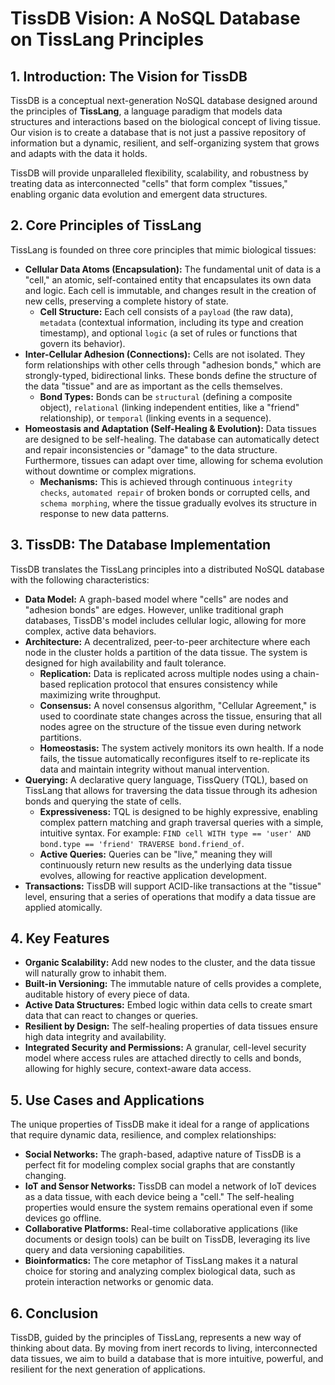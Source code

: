 # TissDB Vision: A NoSQL Database on TissLang Principles

## 1. Introduction: The Vision for TissDB

TissDB is a conceptual next-generation NoSQL database designed around the principles of **TissLang**, a language paradigm that models data structures and interactions based on the biological concept of living tissue. Our vision is to create a database that is not just a passive repository of information but a dynamic, resilient, and self-organizing system that grows and adapts with the data it holds.

TissDB will provide unparalleled flexibility, scalability, and robustness by treating data as interconnected "cells" that form complex "tissues," enabling organic data evolution and emergent data structures.

## 2. Core Principles of TissLang

TissLang is founded on three core principles that mimic biological tissues:

*   **Cellular Data Atoms (Encapsulation):** The fundamental unit of data is a "cell," an atomic, self-contained entity that encapsulates its own data and logic. Each cell is immutable, and changes result in the creation of new cells, preserving a complete history of state.
    *   **Cell Structure:** Each cell consists of a `payload` (the raw data), `metadata` (contextual information, including its type and creation timestamp), and optional `logic` (a set of rules or functions that govern its behavior).
*   **Inter-Cellular Adhesion (Connections):** Cells are not isolated. They form relationships with other cells through "adhesion bonds," which are strongly-typed, bidirectional links. These bonds define the structure of the data "tissue" and are as important as the cells themselves.
    *   **Bond Types:** Bonds can be `structural` (defining a composite object), `relational` (linking independent entities, like a "friend" relationship), or `temporal` (linking events in a sequence).
*   **Homeostasis and Adaptation (Self-Healing & Evolution):** Data tissues are designed to be self-healing. The database can automatically detect and repair inconsistencies or "damage" to the data structure. Furthermore, tissues can adapt over time, allowing for schema evolution without downtime or complex migrations.
    *   **Mechanisms:** This is achieved through continuous `integrity checks`, `automated repair` of broken bonds or corrupted cells, and `schema morphing`, where the tissue gradually evolves its structure in response to new data patterns.

## 3. TissDB: The Database Implementation

TissDB translates the TissLang principles into a distributed NoSQL database with the following characteristics:

*   **Data Model:** A graph-based model where "cells" are nodes and "adhesion bonds" are edges. However, unlike traditional graph databases, TissDB's model includes cellular logic, allowing for more complex, active data behaviors.
*   **Architecture:** A decentralized, peer-to-peer architecture where each node in the cluster holds a partition of the data tissue. The system is designed for high availability and fault tolerance.
    *   **Replication:** Data is replicated across multiple nodes using a chain-based replication protocol that ensures consistency while maximizing write throughput.
    *   **Consensus:** A novel consensus algorithm, "Cellular Agreement," is used to coordinate state changes across the tissue, ensuring that all nodes agree on the structure of the tissue even during network partitions.
    *   **Homeostasis:** The system actively monitors its own health. If a node fails, the tissue automatically reconfigures itself to re-replicate its data and maintain integrity without manual intervention.
*   **Querying:** A declarative query language, TissQuery (TQL), based on TissLang that allows for traversing the data tissue through its adhesion bonds and querying the state of cells.
    *   **Expressiveness:** TQL is designed to be highly expressive, enabling complex pattern matching and graph traversal queries with a simple, intuitive syntax. For example: `FIND cell WITH type == 'user' AND bond.type == 'friend' TRAVERSE bond.friend_of`.
    *   **Active Queries:** Queries can be "live," meaning they will continuously return new results as the underlying data tissue evolves, allowing for reactive application development.
*   **Transactions:** TissDB will support ACID-like transactions at the "tissue" level, ensuring that a series of operations that modify a data tissue are applied atomically.

## 4. Key Features

*   **Organic Scalability:** Add new nodes to the cluster, and the data tissue will naturally grow to inhabit them.
*   **Built-in Versioning:** The immutable nature of cells provides a complete, auditable history of every piece of data.
*   **Active Data Structures:** Embed logic within data cells to create smart data that can react to changes or queries.
*   **Resilient by Design:** The self-healing properties of data tissues ensure high data integrity and availability.
*   **Integrated Security and Permissions:** A granular, cell-level security model where access rules are attached directly to cells and bonds, allowing for highly secure, context-aware data access.

## 5. Use Cases and Applications

The unique properties of TissDB make it ideal for a range of applications that require dynamic data, resilience, and complex relationships:

*   **Social Networks:** The graph-based, adaptive nature of TissDB is a perfect fit for modeling complex social graphs that are constantly changing.
*   **IoT and Sensor Networks:** TissDB can model a network of IoT devices as a data tissue, with each device being a "cell." The self-healing properties would ensure the system remains operational even if some devices go offline.
*   **Collaborative Platforms:** Real-time collaborative applications (like documents or design tools) can be built on TissDB, leveraging its live query and data versioning capabilities.
*   **Bioinformatics:** The core metaphor of TissLang makes it a natural choice for storing and analyzing complex biological data, such as protein interaction networks or genomic data.

## 6. Conclusion

TissDB, guided by the principles of TissLang, represents a new way of thinking about data. By moving from inert records to living, interconnected data tissues, we aim to build a database that is more intuitive, powerful, and resilient for the next generation of applications.
